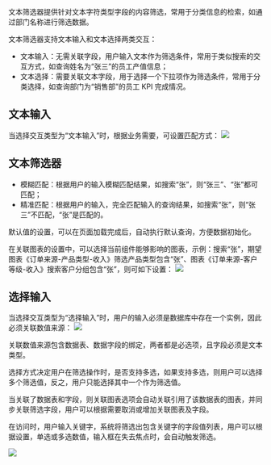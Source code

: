 
文本筛选器提供针对文本字符类型字段的内容筛选，常用于分类信息的检索，如通过部门名称进行筛选数据。

文本筛选器支持文本输入和文本选择两类交互：

- 文本输入：无需关联字段，用户输入文本作为筛选条件，常用于类似搜索的交互方式，如查询姓名为“张三”的员工产值信息；
- 文本选择：需要关联文本字段，用于选择一个下拉项作为筛选条件，常用于分类选择，如查询部门为“销售部”的员工 KPI 完成情况。



## 文本输入

当选择交互类型为“文本输入”时，根据业务需要，可设置匹配方式：
![](https://qcloudimg.tencent-cloud.cn/raw/43cb0a2036711dc5e948905417335560.png)

## 文本筛选器




- 模糊匹配：根据用户的输入模糊匹配结果，如搜索“张”，则“张三”、“张”都可匹配；
- 精准匹配：根据用户的输入，完全匹配输入的查询结果，如搜索“张”，则“张三”不匹配，“张”是匹配的。



默认值的设置，可以在页面加载完成后，自动执行默认查询，方便数据初始化。



在关联图表的设置中，可以选择当前组件能够影响的图表，示例：搜索“张”，期望图表《订单来源-产品类型-收入》筛选产品类型包含“张”、图表《订单来源-客户等级-收入》搜索客户分组包含“张”，则可如下设置：
![](https://qcloudimg.tencent-cloud.cn/raw/1646aefa90033d9a466bd98f3092b818.png)

## 选择输入

当选择交互类型为“选择输入”时，用户的输入必须是数据库中存在一个实例，因此必须关联数值来源：
![](https://qcloudimg.tencent-cloud.cn/raw/e73faba357665770f91f994c520344f1.png)

关联数值来源包含数据表、数据字段的绑定，两者都是必选项，且字段必须是文本类型。



选择方式决定用户在筛选操作时，是否支持多选，如果支持多选，则用户可以选择多个筛选值，反之，用户只能选择其中一个作为筛选值。



当关联了数据表和字段，则关联图表选项会自动关联引用了该数据表的图表，并同步关联筛选字段，用户可以根据需要取消或增加关联图表及字段。



在访问时，用户输入关键字，系统将筛选出包含关键字的字段值列表，用户可以根据设置，单选或多选数值，输入框在失去焦点时，会自动触发筛选。

![](https://qcloudimg.tencent-cloud.cn/raw/bd0e3ab7155f5721c7ab1455efb0d902.png)
